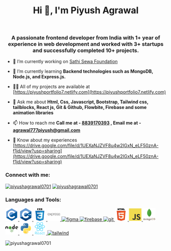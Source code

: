 <h1 align="center">Hi 👋, I'm Piyush Agrawal</h1>
<br/>
<h3 align="center">A passionate frontend developer from India with 1+ year of experience in web development and worked with 3+ startups and successfully completed 10+ projects.</h3>

- 🔭 I’m currently working on [Sathi Sewa Foundation](https://sathisewa.netlify.app/)

- 🌱 I’m currently learning **Backend technologies such as MongoDB, Node.js, and Express.js.**

- 👨‍💻 All of my projects are available at [https://piyushportfolio7.netlify.com](https://piyushportfolio7.netlify.com)

- 💬 Ask me about **Html, Css, Javascript, Bootstrap, Tailwind css, tailblocks, React js, Git & Github, Flowbite, Firebase and some animation libraries**

- 📫 How to reach me **Call me at - [8839170393](tel:8839170393) , Email me at - agrawal777piyush@gmail.com**

- 📄 Know about my experiences [https://drive.google.com/file/d/1UEXaNJZVF8u4w2IGxN_eLF50znA-f1jd/view?usp=sharing](https://drive.google.com/file/d/1UEXaNJZVF8u4w2IGxN_eLF50znA-f1jd/view?usp=sharing)

<h3 align="left">Connect with me:</h3>
<p align="left">
<a href="https://linkedin.com/in/piyushagrawal0701" target="blank"><img align="center" src="https://raw.githubusercontent.com/rahuldkjain/github-profile-readme-generator/master/src/images/icons/Social/linked-in-alt.svg" alt="piyushagrawal0701" height="30" width="40" /></a>
<a href="https://instagram.com/piyushagrawal0701" target="blank"><img align="center" src="https://raw.githubusercontent.com/rahuldkjain/github-profile-readme-generator/master/src/images/icons/Social/instagram.svg" alt="piyushagrawal0701" height="30" width="40" /></a>
</p>

<div background="white" >
<h3 align="left">Languages and Tools:</h3>
<p align="left"> <a href="https://www.cprogramming.com/" target="_blank" rel="noreferrer"> <img src="https://raw.githubusercontent.com/devicons/devicon/master/icons/c/c-original.svg" alt="c" width="40" height="40"/> </a> <a href="https://www.w3schools.com/cpp/" target="_blank" rel="noreferrer"> <img src="https://raw.githubusercontent.com/devicons/devicon/master/icons/cplusplus/cplusplus-original.svg" alt="cplusplus" width="40" height="40"/> </a> <a href="https://www.w3schools.com/css/" target="_blank" rel="noreferrer"> <img src="https://raw.githubusercontent.com/devicons/devicon/master/icons/css3/css3-original-wordmark.svg" alt="css3" width="40" height="40"/> </a> <a href="https://expressjs.com" target="_blank" rel="noreferrer"> <img src="https://raw.githubusercontent.com/devicons/devicon/master/icons/express/express-original-wordmark.svg" alt="express" width="40" height="40"/> </a> <a href="https://www.figma.com/" target="_blank" rel="noreferrer"> <img src="https://www.vectorlogo.zone/logos/figma/figma-icon.svg" alt="figma" width="40" height="40"/> </a> <a href="https://firebase.google.com/" target="_blank" rel="noreferrer"> <img src="https://www.vectorlogo.zone/logos/firebase/firebase-icon.svg" alt="firebase" width="40" height="40"/> </a> <a href="https://git-scm.com/" target="_blank" rel="noreferrer"> <img src="https://www.vectorlogo.zone/logos/git-scm/git-scm-icon.svg" alt="git" width="40" height="40"/> </a> <a href="https://www.w3.org/html/" target="_blank" rel="noreferrer"> <img src="https://raw.githubusercontent.com/devicons/devicon/master/icons/html5/html5-original-wordmark.svg" alt="html5" width="40" height="40"/> </a> <a href="https://developer.mozilla.org/en-US/docs/Web/JavaScript" target="_blank" rel="noreferrer"> <img src="https://raw.githubusercontent.com/devicons/devicon/master/icons/javascript/javascript-original.svg" alt="javascript" width="40" height="40"/> </a> <a href="https://www.mongodb.com/" target="_blank" rel="noreferrer"> <img src="https://raw.githubusercontent.com/devicons/devicon/master/icons/mongodb/mongodb-original-wordmark.svg" alt="mongodb" width="40" height="40"/> </a> <a href="https://nodejs.org" target="_blank" rel="noreferrer"> <img src="https://raw.githubusercontent.com/devicons/devicon/master/icons/nodejs/nodejs-original-wordmark.svg" alt="nodejs" width="40" height="40"/> </a> <a href="https://www.python.org" target="_blank" rel="noreferrer"> <img src="https://raw.githubusercontent.com/devicons/devicon/master/icons/python/python-original.svg" alt="python" width="40" height="40"/> </a> <a href="https://reactjs.org/" target="_blank" rel="noreferrer"> <img src="https://raw.githubusercontent.com/devicons/devicon/master/icons/react/react-original-wordmark.svg" alt="react" width="40" height="40"/> </a> <a href="https://tailwindcss.com/" target="_blank" rel="noreferrer"> <img src="https://www.vectorlogo.zone/logos/tailwindcss/tailwindcss-icon.svg" alt="tailwind" width="40" height="40"/> </a> </p>
</div>
<p><img align="center" src="https://github-readme-stats.vercel.app/api/top-langs?username=piyushagrawal0701&show_icons=true&locale=en&layout=compact" alt="piyushagrawal0701" /></p>
